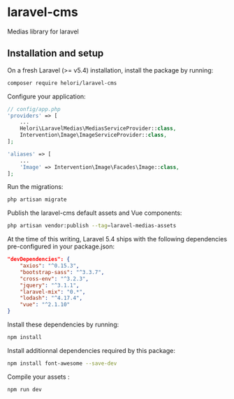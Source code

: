 # laravel-cms
Medias library for laravel

## Installation and setup

On a fresh Laravel (>= v5.4) installation, install the package by running:
```bash
composer require helori/laravel-cms
```

Configure your application:
```php
// config/app.php
'providers' => [
    ...
    Helori\LaravelMedias\MediasServiceProvider::class,
    Intervention\Image\ImageServiceProvider::class,
];

'aliases' => [
    ...
    'Image' => Intervention\Image\Facades\Image::class,
];
```

Run the migrations:
```bash
php artisan migrate
```

Publish the laravel-cms default assets and Vue components:
```bash
php artisan vendor:publish --tag=laravel-medias-assets
```

At the time of this writing, Laravel 5.4 ships with the following dependencies pre-configured in your package.json:
```json
"devDependencies": {
    "axios": "^0.15.3",
    "bootstrap-sass": "^3.3.7",
    "cross-env": "^3.2.3",
    "jquery": "^3.1.1",
    "laravel-mix": "0.*",
    "lodash": "^4.17.4",
    "vue": "^2.1.10"
}
```

Install these dependencies by running: 
```bash
npm install
```

Install additionnal dependencies required by this package:
```bash
npm install font-awesome --save-dev
```

Compile your assets :
```bash
npm run dev
```

